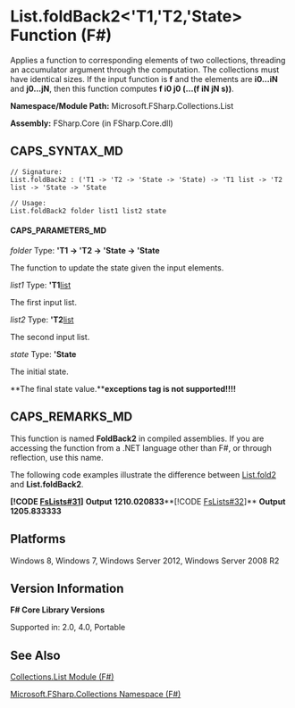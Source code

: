 # List.foldBack2<'T1,'T2,'State> Function (F#)

Applies a function to corresponding elements of two collections, threading an accumulator argument through the computation. The collections must have identical sizes. If the input function is **f** and the elements are **i0...iN** and **j0...jN**, then this function computes **f i0 j0 (...(f iN jN s))**.

**Namespace/Module Path:** Microsoft.FSharp.Collections.List

**Assembly:** FSharp.Core (in FSharp.Core.dll)


## CAPS_SYNTAX_MD

```
// Signature:
List.foldBack2 : ('T1 -> 'T2 -> 'State -> 'State) -> 'T1 list -> 'T2 list -> 'State -> 'State

// Usage:
List.foldBack2 folder list1 list2 state
```

#### CAPS_PARAMETERS_MD
*folder*
Type: **'T1 -&gt; 'T2 -&gt; 'State -&gt; 'State**


The function to update the state given the input elements.


*list1*
Type: **'T1**[list](http://msdn.microsoft.com/en-us/library/c627b668-477b-4409-91ed-06d7f1b3e4a7)


The first input list.


*list2*
Type: **'T2**[list](http://msdn.microsoft.com/en-us/library/c627b668-477b-4409-91ed-06d7f1b3e4a7)


The second input list.


*state*
Type: **'State**


The initial state.



**The final state value.****exceptions tag is not supported!!!!**

## CAPS_REMARKS_MD
This function is named **FoldBack2** in compiled assemblies. If you are accessing the function from a .NET language other than F#, or through reflection, use this name.

The following code examples illustrate the difference between [List.fold2](http://msdn.microsoft.com/en-us/library/6cfcd043-a65d-4423-805a-2ab234cb5343) and **List.foldBack2**.

**[!CODE [FsLists#31](../CodeSnippet/VS_Snippets_Fsharp/fslists/FSharp/fs/program.fs#31)]**
**Output**
**1210.020833****[!CODE [FsLists#32](../CodeSnippet/VS_Snippets_Fsharp/fslists/FSharp/fs/program.fs#32)]**
**Output**
**1205.833333**
## Platforms
Windows 8, Windows 7, Windows Server 2012, Windows Server 2008 R2


## Version Information
**F# Core Library Versions**

Supported in: 2.0, 4.0, Portable




## See Also
[Collections.List Module &#40;F&#35;&#41;](Collections.List+Module+%28F%23%29.md)

[Microsoft.FSharp.Collections Namespace &#40;F&#35;&#41;](Microsoft.FSharp.Collections+Namespace+%28F%23%29.md)


